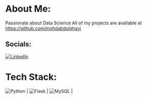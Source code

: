 # About Me:
  Passionate about Data Science
  All of my projects are available at https://github.com/mohdabdulqhavi

## Socials:
[![LinkedIn](https://img.shields.io/badge/LinkedIn-%230077B5.svg?logo=linkedin&logoColor=white)](https://linkedin.com/in/mohd-abdul-qhavi) 

# Tech Stack:
  ![Python](https://img.shields.io/badge/python-3670A0?style=flat-square&logo=python&logoColor=ffdd54) |
  ![Flask](https://img.shields.io/badge/flask-%23000.svg?style=flat-square&logo=flask&logoColor=white) |
  ![MySQL](https://img.shields.io/badge/mysql-%2300f.svg?style=flat-square&logo=mysql&logoColor=white) |
